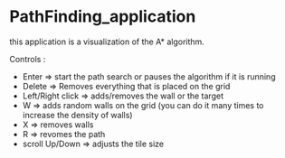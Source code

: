 # PathFinding_application

this application is a visualization of the A* algorithm.

Controls :

- Enter => start the path search or pauses the algorithm if it is running
- Delete => Removes everything that is placed on the grid
- Left/Right click => adds/removes the wall or the target
- W => adds random walls on the grid (you can do it many times to increase the density of walls)
- X => removes walls
- R => revomes the path
- scroll Up/Down => adjusts the tile size